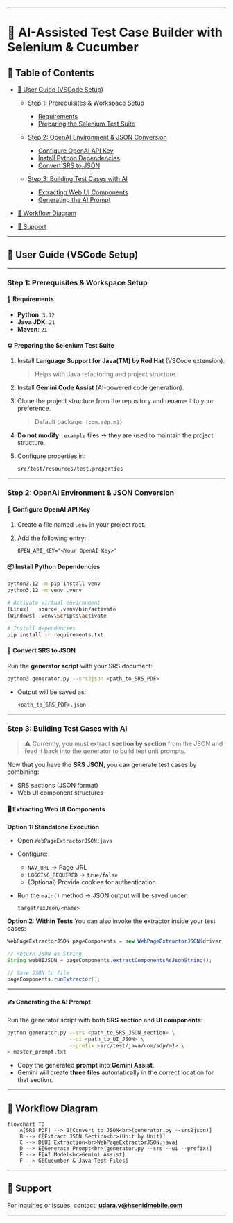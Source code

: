 
---

# 🚀 AI-Assisted Test Case Builder with Selenium & Cucumber

## 📑 Table of Contents

* [📘 User Guide (VSCode Setup)](#-user-guide-vscode-setup)

  * [Step 1: Prerequisites & Workspace Setup](#step-1-prerequisites--workspace-setup)

    * [Requirements](#-requirements)
    * [Preparing the Selenium Test Suite](#-preparing-the-selenium-test-suite)
  * [Step 2: OpenAI Environment & JSON Conversion](#step-2-openai-environment--json-conversion)

    * [Configure OpenAI API Key](#-configure-openai-api-key)
    * [Install Python Dependencies](#-install-python-dependencies)
    * [Convert SRS to JSON](#-convert-srs-to-json)
  * [Step 3: Building Test Cases with AI](#step-3-building-test-cases-with-ai)

    * [Extracting Web UI Components](#-extracting-web-ui-components)
    * [Generating the AI Prompt](#-generating-the-ai-prompt)
* [🔄 Workflow Diagram](#-workflow-diagram)
* [📩 Support](#-support)

---

## 📘 User Guide (VSCode Setup)

---

### **Step 1: Prerequisites & Workspace Setup**

#### 🔧 Requirements

* **Python**: `3.12`
* **Java JDK**: `21`
* **Maven**: `21`

#### ⚙️ Preparing the Selenium Test Suite

1. Install **Language Support for Java(TM) by Red Hat** (VSCode extension).

   > Helps with Java refactoring and project structure.
2. Install **Gemini Code Assist** (AI-powered code generation).
3. Clone the project structure from the repository and rename it to your preference.

   > Default package: `(com.sdp.m1)`
4. **Do not modify** `.example` files → they are used to maintain the project structure.
5. Configure properties in:

   ```
   src/test/resources/test.properties
   ```

---

### **Step 2: OpenAI Environment & JSON Conversion**

#### 🔑 Configure OpenAI API Key

1. Create a file named `.env` in your project root.
2. Add the following entry:

   ```env
   OPEN_API_KEY="<Your OpenAI Key>"
   ```

#### 📦 Install Python Dependencies

```sh
python3.12 -m pip install venv 
python3.12 -m venv .venv

# Activate virtual environment
[Linux]   source .venv/bin/activate
[Windows] .venv\Scripts\activate

# Install dependencies
pip install -r requirements.txt
```

#### 📄 Convert SRS to JSON

Run the **generator script** with your SRS document:

```sh
python3 generator.py --srs2json <path_to_SRS_PDF>
```

* Output will be saved as:

  ```
  <path_to_SRS_PDF>.json
  ```

---

### **Step 3: Building Test Cases with AI**

> ⚠️ Currently, you must extract **section by section** from the JSON and feed it back into the generator to build test unit prompts.

Now that you have the **SRS JSON**, you can generate test cases by combining:

* SRS sections (JSON format)
* Web UI component structures

#### 🖥️ Extracting Web UI Components

**Option 1: Standalone Execution**

* Open `WebPageExtractorJSON.java`
* Configure:

  * `NAV_URL` → Page URL
  * `LOGGING_REQUIRED` → `true/false`
  * (Optional) Provide cookies for authentication
* Run the `main()` method → JSON output will be saved under:

  ```
  target/exJson/<name>
  ```

**Option 2: Within Tests**
You can also invoke the extractor inside your test cases:

```java
WebPageExtractorJSON pageComponents = new WebPageExtractorJSON(driver, wait);

// Return JSON as String
String webUIJSON = pageComponents.extractComponentsAsJsonString();

// Save JSON to file
pageComponents.runExtractor();
```

---

#### ✍️ Generating the AI Prompt

Run the generator script with both **SRS section** and **UI components**:

```sh
python generator.py --srs <path_to_SRS_JSON_section> \
                    --ui <path_to_UI_JSON> \
                    --prefix <src/test/java/com/sdp/m1> \
> master_prompt.txt
```

* Copy the generated **prompt** into **Gemini Assist**.
* Gemini will create **three files** automatically in the correct location for that section.

---

## 🔄 Workflow Diagram

```mermaid
flowchart TD
    A[SRS PDF] --> B[Convert to JSON<br>(generator.py --srs2json)]
    B --> C[Extract JSON Section<br>(Unit by Unit)]
    C --> D[UI Extraction<br>WebPageExtractorJSON.java]
    D --> E[Generate Prompt<br>(generator.py --srs --ui --prefix)]
    E --> F[AI Model<br>Gemini Assist]
    F --> G[Cucumber & Java Test Files]
```

---

## 📩 Support

For inquiries or issues, contact:
**[udara.v@hsenidmobile.com](mailto:udara.v@hsenidmobile.com)**

---

